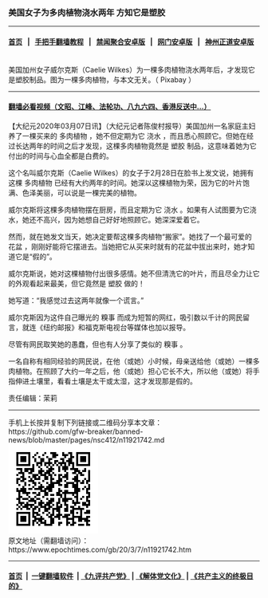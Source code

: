 ### 美国女子为多肉植物浇水两年 方知它是塑胶
------------------------

#### [首页](https://github.com/gfw-breaker/banned-news/blob/master/README.md) &nbsp;&nbsp;|&nbsp;&nbsp; [手把手翻墙教程](https://github.com/gfw-breaker/guides/wiki) &nbsp;&nbsp;|&nbsp;&nbsp; [禁闻聚合安卓版](https://github.com/gfw-breaker/bn-android) &nbsp;&nbsp;|&nbsp;&nbsp; [网门安卓版](https://github.com/oGate2/oGate) &nbsp;&nbsp;|&nbsp;&nbsp; [神州正道安卓版](https://github.com/SzzdOgate/update) 



<div><img alt="" class="aligncenter wp-post-image" src="https://i.epochtimes.com/assets/uploads/2020/03/a-fleshy-plant-1464417_1920-600x400.jpg"/>
<div class="red16 caption">
 美国加州女子威尔克斯（Caelie Wilkes）为一棵多肉植物浇水两年后，才发现它是塑胶制品。图为一棵多肉植物，与本文无关。（
 <ok href="https://pixabay.com/zh/photos/a-fleshy-plant-fleshy-in-this-cactus-1464417/" target="_blank">
  Pixabay
 </ok>
 ）
</div>
</div><hr/>

#### [翻墙必看视频（文昭、江峰、法轮功、八九六四、香港反送中...）](https://github.com/gfw-breaker/banned-news/blob/master/pages/link3.md)

<div><p>
 【大纪元2020年03月07日讯】（大纪元记者陈俊村报导）美国加州一名家庭主妇养了一棵买来的
 <ok href="https://www.epochtimes.com/gb/tag/%E5%A4%9A%E8%82%89%E6%A4%8D%E7%89%A9.html">
  多肉植物
 </ok>
 ，她不但定期为它
 <ok href="https://www.epochtimes.com/gb/tag/%E6%B5%87%E6%B0%B4.html">
  浇水
 </ok>
 ，而且悉心照顾它。但她在经过长达两年的时间之后才发现，这棵多肉植物竟然是
 <ok href="https://www.epochtimes.com/gb/tag/%E5%A1%91%E8%83%B6.html">
  塑胶
 </ok>
 制品，这意味着她为它付出的时间与心血全都是白费的。
</p>
<p>
 这个名叫威尔克斯（Caelie Wilkes）的女子于2月28日在脸书上发文说，她拥有这棵
 <ok href="https://www.epochtimes.com/gb/tag/%E5%A4%9A%E8%82%89%E6%A4%8D%E7%89%A9.html">
  多肉植物
 </ok>
 已经有大约两年的时间。她深以这棵植物为荣，因为它的叶片饱满、色泽美丽，可以说是一棵完美的植物。
</p>
<p>
 威尔克斯将这棵多肉植物摆在厨房，而且定期为它
 <ok href="https://www.epochtimes.com/gb/tag/%E6%B5%87%E6%B0%B4.html">
  浇水
 </ok>
 。如果有人试图要为它浇水，她还不高兴，因为她想自己好好地照顾它。她深深爱着它。
</p>
<p>
 然而，就在她发文当天，她决定要帮这棵多肉植物“搬家”。她找了一个最可爱的
 <ok href="https://www.epochtimes.com/gb/tag/%E8%8A%B1%E7%9B%86.html">
  花盆
 </ok>
 ，刚刚好能将它摆进去。当她把它从买来时就有的花盆中拔出来时，她才知道它是“假的”。
</p>
<p>
 威尔克斯说，她对这棵植物付出很多感情。她不但清洗它的叶片，而且尽全力让它的外观看起来最美，但它竟然是
 <ok href="https://www.epochtimes.com/gb/tag/%E5%A1%91%E8%83%B6.html">
  塑胶
 </ok>
 做的！
</p>
<p>
 她写道：“我感觉过去这两年就像一个谎言。”
</p>
<p>
</p>
<p>
 威尔克斯因为这件自己曝光的
 <ok href="https://www.epochtimes.com/gb/tag/%E7%B3%97%E4%BA%8B.html">
  糗事
 </ok>
 而成为短暂的网红，吸引数以千计的网民留言，就连《纽约邮报》和福克斯电视台等媒体也加以报导。
</p>
<p>
 尽管有网民取笑她的愚蠢，但也有人分享了类似的
 <ok href="https://www.epochtimes.com/gb/tag/%E7%B3%97%E4%BA%8B.html">
  糗事
 </ok>
 。
</p>
<p>
 一名自称有相同经验的网民说，在他（或她）小时候，母亲送给他（或她）一棵多肉植物。在照顾了大约一年之后，他（或她）担心它长不大，所以他（或她）将手指伸进土壤里，看看土壤是太干或太湿，这才发现那是假的。
</p>
<p>
 责任编辑：茉莉
</p>
</div>
<hr/>
手机上长按并复制下列链接或二维码分享本文章：<br/>
https://github.com/gfw-breaker/banned-news/blob/master/pages/nsc412/n11921742.md <br/>
<a href='https://github.com/gfw-breaker/banned-news/blob/master/pages/nsc412/n11921742.md'><img src='https://github.com/gfw-breaker/banned-news/blob/master/pages/nsc412/n11921742.md.png'/></a> <br/>
原文地址（需翻墙访问）：https://www.epochtimes.com/gb/20/3/7/n11921742.htm


------------------------
#### [首页](https://github.com/gfw-breaker/banned-news/blob/master/README.md) &nbsp;|&nbsp; [一键翻墙软件](https://github.com/gfw-breaker/nogfw/blob/master/README.md) &nbsp;| [《九评共产党》](https://github.com/gfw-breaker/9ping.md/blob/master/README.md#九评之一评共产党是什么) | [《解体党文化》](https://github.com/gfw-breaker/jtdwh.md/blob/master/README.md) | [《共产主义的终极目的》](https://github.com/gfw-breaker/gczydzjmd.md/blob/master/README.md)


<img src='http://gfw-breaker.win/banned-news/pages/nsc412/n11921742.md' width='0px' height='0px'/>